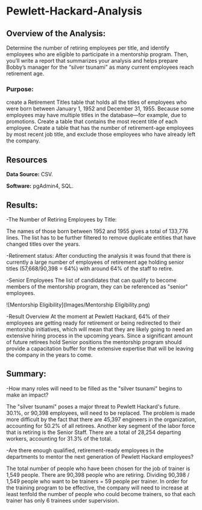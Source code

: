 # Pewlett-Hackard-Analysis

## Overview of the Analysis:

Determine the number of retiring employees per title, and identify employees who are eligible to participate in a mentorship program. Then, you’ll write a report that summarizes your analysis and helps prepare Bobby’s manager for the “silver tsunami” as many current employees reach retirement age.


### Purpose:

create a Retirement Titles table that holds all the titles of employees who were born between January 1, 1952 and December 31, 1955. Because some employees may have multiple titles in the database—for example, due to promotions. Create a table that contains the most recent title of each employee. Create a table that has the number of retirement-age employees by most recent job title, and exclude those employees who have already left the company.

## Resources

**Data Source:** CSV.

**Software:** pgAdmin4, SQL.

## Results:


-The Number of Retiring Employees by Title:

  The names of those born between 1952 and 1955 gives a total of 133,776 lines. 
  The list has to be further filtered to remove duplicate entities that have changed titles over the years.
  
-Retirement status:
  After conducting the analysis it was found that there is currently a large number of employees of retirement age holding senior titles (57,668/90,398 = 64%) with     around 64% of the staff to retire. 
  
-Senior Employees 
  The list of candidates that can qualify to become members of the mentorship program, they can be referenced as "senior" employees. 
  
![Mentorship Eligibility](Images/Mentorship Eligibility.png)

-Result Overview
  At the moment at Pewlett Hackard, 64% of their employees are getting ready for retirement or being redirected to their mentorship initiatives, which will mean that they are likely going to need an extensive hiring process in the upcoming years. Since a significant amount of future retirees hold Senior positions the mentorship program should provide a capacitation buffer for the extensive expertise that will be leaving the company in the years to come. 
  

## Summary:

-How many roles will need to be filled as the "silver tsunami" begins to make an impact?

  The "silver tsunami" poses a major threat to Pewlett Hackard's future. 30.1%, or 90,398 employees, will need to be replaced. The problem is made more difficult by the fact that there are 45,397 engineers in the organization, accounting for 50.2% of all retirees. Another key segment of the labor force that is retiring is the Senior Staff. There are a total of 28,254 departing workers, accounting for 31.3% of the total. 
  
-Are there enough qualified, retirement-ready employees in the departments to mentor the next generation of Pewlett Hackard employees?

  The total number of people who have been chosen for the job of trainer is 1,549 people. There are 90,398 people who are retiring. Dividing 90,398 / 1,549 people who want to be trainers = 59 people per trainer. In order for the training program to be effective, the company will need to increase at least tenfold the number of people who could become trainers, so that each trainer has only 6 trainees under supervision.
  


